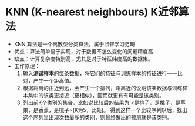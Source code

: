 # KNN (K-nearest neighbours) K近邻算法
- KNN 算法是一个离散型分类算法，属于监督学习范畴
- 优点：算法简单易于实现，对于数据不怎么变化的问题精度高
- 缺点：计算复杂度特别高，尤其是对于特征纬度高的数据集。
- 工作原理：
    1. 输入**测试样本**的每条数据，将它们的特征与训练样本的特征进行一一比对，产生一个距离值。
    2. 根据距离的由近到远，会产生一个排列，距离近的说明该条数据与训练样本集中的该类更接近（更相似），因而就更有有可能是该类别。
    3. 列出前K个类别的集合，比如说比较后的结果为      <是桃子，是桃子，是苹果，是香蕉，是桃子>(K为5，此处)。          得到这样一个比较序列以后，找出这个序列里出现次数最多的类别，则最终做出的预测就是该类别。

